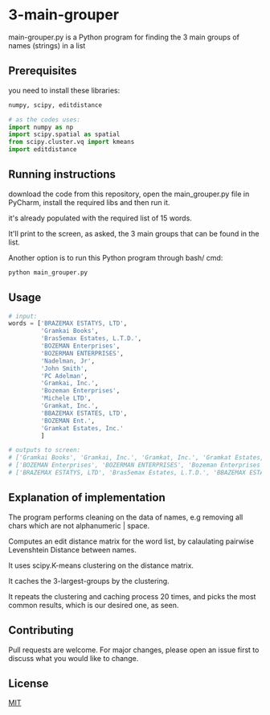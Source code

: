 # 3-main-grouper

main-grouper.py is a Python program for finding the 3 main groups of names (strings) in a list

## Prerequisites
you need to install these libraries:
```python
numpy, scipy, editdistance

# as the codes uses:
import numpy as np
import scipy.spatial as spatial
from scipy.cluster.vq import kmeans
import editdistance

```
## Running instructions

download the code from this repository, open the main_grouper.py file in PyCharm, install the required libs and then run it.

it's already populated with the required list of 15 words. 

It'll print to the screen, as asked, the 3 main groups that can be found in the list.

Another option is to run this Python program through bash/ cmd:

```bash
python main_grouper.py
```

## Usage

```python
# input: 
words = ['BRAZEMAX ESTATYS, LTD',
         'Gramkai Books',
         'Bras5emax Estates, L.T.D.',
         'BOZEMAN Enterprises',
         'BOZERMAN ENTERPRISES',
         'Nadelman, Jr',
         'John Smith',
         'PC Adelman',
         'Gramkai, Inc.',
         'Bozeman Enterprises',
         'Michele LTD',
         'Gramkat, Inc.',
         'BBAZEMAX ESTATES, LTD',
         'BOZEMAN Ent.',
         'Gramkat Estates, Inc.'
         ]

# outputs to screen:
# ['Gramkai Books', 'Gramkai, Inc.', 'Gramkat, Inc.', 'Gramkat Estates, Inc.']
# ['BOZEMAN Enterprises', 'BOZERMAN ENTERPRISES', 'Bozeman Enterprises', 'BOZEMAN Ent.']
# ['BRAZEMAX ESTATYS, LTD', 'Bras5emax Estates, L.T.D.', 'BBAZEMAX ESTATES, LTD']
```
## Explanation of implementation

The program performs cleaning on the data of names, e.g removing all chars which are not alphanumeric | space.

Computes an edit distance matrix for the word list, by calaulating pairwise Levenshtein Distance between names.

It uses scipy.K-means clustering on the distance matrix. 

It caches the 3-largest-groups by the clustering.

It repeats the clustering and caching process 20 times, and picks the most common results, which is our desired one, as seen.


## Contributing
Pull requests are welcome. For major changes, please open an issue first to discuss what you would like to change.


## License
[MIT](https://choosealicense.com/licenses/mit/)
